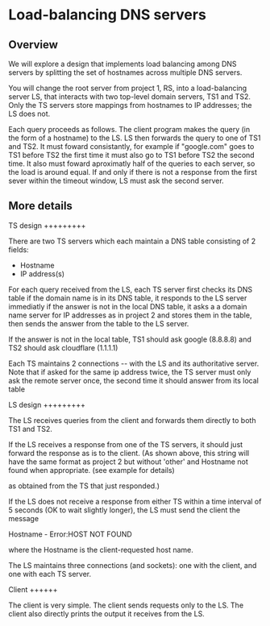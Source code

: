 Load-balancing DNS servers
=====================================

Overview
--------

We will explore a design that implements load
balancing among DNS servers by splitting the set of hostnames across
multiple DNS servers.

You will change the root server from project 1, RS, into a
load-balancing server LS, that interacts with two top-level domain
servers, TS1 and TS2. Only the TS servers store mappings from
hostnames to IP addresses; the LS does not.

Each query proceeds as follows. The client program makes the query (in
the form of a hostname) to the LS. LS then forwards the query to
one of TS1 and TS2. It must foward consistantly, for example if "google.com"
goes to TS1 before TS2 the first time it must also go to TS1
before TS2 the second time. It also must foward aproximatly half
of the queries to each server, so the load is around equal.
If and only if there is not a response from the first sever
within the timeout window, LS must ask the second server.


More details
------------

TS design
+++++++++

There are two TS servers which each maintain a DNS table consisting of
2 fields:

- Hostname
- IP address(s)

For each query received from the LS, each TS server first checks its DNS table
if the domain name is in its DNS table, it responds to the LS server immediatly
if the answer is not in the local DNS table, it asks a a domain name server for
IP addresses as in project 2 and stores them in the table, then sends the answer
from the table to the LS server.

If the answer is not in the local table,
TS1 should ask google (8.8.8.8) and TS2 should ask cloudflare (1.1.1.1)

Each TS maintains 2 connections -- with the LS and its authoritative server.
Note that if asked for the same ip address twice, the TS server must only ask the remote server
once, the second time it should answer from its local table

LS design
+++++++++

The LS receives queries from the client and forwards them directly to
both TS1 and TS2.

If the LS receives a response from one of the TS servers, it should
just forward the response as is to the client. (As shown above, this
string will have the same format as project 2 but without 'other'
and Hostname not found when appropriate. (see example for details)

as obtained from the TS that just responded.)

If the LS does not receive a response from either TS within a time
interval of 5 seconds (OK to wait slightly longer), the LS must send
the client the message

Hostname - Error:HOST NOT FOUND

where the Hostname is the client-requested host name.

The LS maintains three connections (and sockets): one with the client,
and one with each TS server.

Client
++++++

The client is very simple. The client sends requests only to the
LS. The client also directly prints the output it receives from the
LS.
